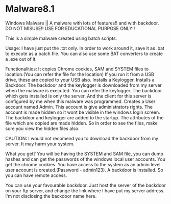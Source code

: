 # Malware8.1
Windows Malware || A malware with lots of features!! and with backdoor. DO NOT MISUSE!! USE FOR EDUCATIONAL PURPOSE ONLY!!

This is a simple malware created using batch scripts. 

Usage:
I have just put the .txt only. In order to work around it, save it as .bat to execute as a batch file. You can also use some BAT converters to create a .exe out of it.

Functionalities:
It copies Chrome cookies, SAM and SYSTEM files to location.(You can refer the file for the location)
If you run it from a USB drive, these are copied to your USB also.
Installs a Keylogger.
Installs a Backdoor.
The backdoor and the keylogger is downloaded from my server when the malware is executed. You can refer the keylogger. The backdoor which gets installed is only the server. And the client for this server is configured by me when this malware was programmed.
Creates a User account named Admin.
This account is give administrators rights.
The account is made hidden so it wont be visible in the windows login screen.
The backdoor and keylogger are added to the startup.
The attributes of the file which are copied are made hidden. So in order to see the files, make sure you view the hidden files also.

CAUTION: I would not recomend you to download the backdoor from my server. It may harm your system.

What you get?
You will be having the SYSTEM and SAM file, you can dump hashes and can get the passwords of the windows local user accounts.
You get the chrome cookies.
You have access to the system as an admin level user account is created.(Password - admin123).
A backdoor is installed. So you can have remote access.

You can use your favourable backdoor. Just host the server of the backdoor on your ftp server, and change the link where I have put my server address. I'm not disclosing the backdoor name here.